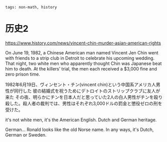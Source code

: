 ```
tags: non-math, history
```

# 历史2

https://www.history.com/news/vincent-chin-murder-asian-american-rights

On June 19, 1982, a Chinese American man named Vincent Jen Chin went with friends to a strip club in Detroit to celebrate his upcoming wedding. That night, two white men who apparently thought Chin was Japanese beat him to death. At the killers’ trial, the men each received a $3,000 fine and zero prison time.

1982年6月19日、ヴィンセント・チン(vincent chin)という中国系アメリカ人男性が同行した
彼の結婚式を祝うためにデトロイトのストリップクラブに友人が来た
その夜、明らかにチンを日本人だと思っていた2人の白人男性がチンを殴り殺した。殺人者の裁判では、男性はそれぞれ3,000ドルの罰金と懲役ゼロの刑を受けた。

it's not white men, it's the American English. Dutch and German heritage. 

German... Ronald looks like the old Norse name. In any ways, it's Dutch, German or Sweden.